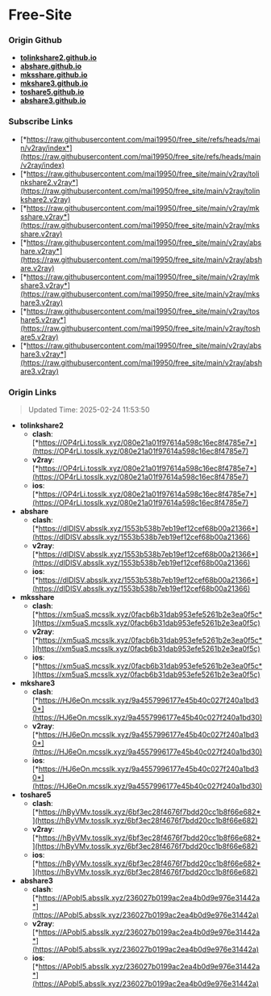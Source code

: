 # Free-Site

### Origin Github

- [**tolinkshare2.github.io**](https://github.com/tolinkshare2/tolinkshare2.github.io)
- [**abshare.github.io**](https://github.com/abshare/abshare.github.io)
- [**mksshare.github.io**](https://github.com/mksshare/mksshare.github.io)
- [**mkshare3.github.io**](https://github.com/mkshare3/mkshare3.github.io)
- [**toshare5.github.io**](https://github.com/toshare5/toshare5.github.io)
- [**abshare3.github.io**](https://github.com/abshare3/abshare3.github.io)

### Subscribe Links

- [*https://raw.githubusercontent.com/mai19950/free_site/refs/heads/main/v2ray/index*](https://raw.githubusercontent.com/mai19950/free_site/refs/heads/main/v2ray/index)
- [*https://raw.githubusercontent.com/mai19950/free_site/main/v2ray/tolinkshare2.v2ray*](https://raw.githubusercontent.com/mai19950/free_site/main/v2ray/tolinkshare2.v2ray)
- [*https://raw.githubusercontent.com/mai19950/free_site/main/v2ray/mksshare.v2ray*](https://raw.githubusercontent.com/mai19950/free_site/main/v2ray/mksshare.v2ray)
- [*https://raw.githubusercontent.com/mai19950/free_site/main/v2ray/abshare.v2ray*](https://raw.githubusercontent.com/mai19950/free_site/main/v2ray/abshare.v2ray)
- [*https://raw.githubusercontent.com/mai19950/free_site/main/v2ray/mkshare3.v2ray*](https://raw.githubusercontent.com/mai19950/free_site/main/v2ray/mkshare3.v2ray)
- [*https://raw.githubusercontent.com/mai19950/free_site/main/v2ray/toshare5.v2ray*](https://raw.githubusercontent.com/mai19950/free_site/main/v2ray/toshare5.v2ray)
- [*https://raw.githubusercontent.com/mai19950/free_site/main/v2ray/abshare3.v2ray*](https://raw.githubusercontent.com/mai19950/free_site/main/v2ray/abshare3.v2ray)

### Origin Links

> Updated Time: 2025-02-24 11:53:50

- **tolinkshare2**
  - **clash**: [*https://OP4rLi.tosslk.xyz/080e21a01f97614a598c16ec8f4785e7*](https://OP4rLi.tosslk.xyz/080e21a01f97614a598c16ec8f4785e7)
  - **v2ray**: [*https://OP4rLi.tosslk.xyz/080e21a01f97614a598c16ec8f4785e7*](https://OP4rLi.tosslk.xyz/080e21a01f97614a598c16ec8f4785e7)
  - **ios**: [*https://OP4rLi.tosslk.xyz/080e21a01f97614a598c16ec8f4785e7*](https://OP4rLi.tosslk.xyz/080e21a01f97614a598c16ec8f4785e7)
- **abshare**
  - **clash**: [*https://dIDlSV.absslk.xyz/1553b538b7eb19ef12cef68b00a21366*](https://dIDlSV.absslk.xyz/1553b538b7eb19ef12cef68b00a21366)
  - **v2ray**: [*https://dIDlSV.absslk.xyz/1553b538b7eb19ef12cef68b00a21366*](https://dIDlSV.absslk.xyz/1553b538b7eb19ef12cef68b00a21366)
  - **ios**: [*https://dIDlSV.absslk.xyz/1553b538b7eb19ef12cef68b00a21366*](https://dIDlSV.absslk.xyz/1553b538b7eb19ef12cef68b00a21366)
- **mksshare**
  - **clash**: [*https://xm5uaS.mcsslk.xyz/0facb6b31dab953efe5261b2e3ea0f5c*](https://xm5uaS.mcsslk.xyz/0facb6b31dab953efe5261b2e3ea0f5c)
  - **v2ray**: [*https://xm5uaS.mcsslk.xyz/0facb6b31dab953efe5261b2e3ea0f5c*](https://xm5uaS.mcsslk.xyz/0facb6b31dab953efe5261b2e3ea0f5c)
  - **ios**: [*https://xm5uaS.mcsslk.xyz/0facb6b31dab953efe5261b2e3ea0f5c*](https://xm5uaS.mcsslk.xyz/0facb6b31dab953efe5261b2e3ea0f5c)
- **mkshare3**
  - **clash**: [*https://HJ6eOn.mcsslk.xyz/9a4557996177e45b40c027f240a1bd30*](https://HJ6eOn.mcsslk.xyz/9a4557996177e45b40c027f240a1bd30)
  - **v2ray**: [*https://HJ6eOn.mcsslk.xyz/9a4557996177e45b40c027f240a1bd30*](https://HJ6eOn.mcsslk.xyz/9a4557996177e45b40c027f240a1bd30)
  - **ios**: [*https://HJ6eOn.mcsslk.xyz/9a4557996177e45b40c027f240a1bd30*](https://HJ6eOn.mcsslk.xyz/9a4557996177e45b40c027f240a1bd30)
- **toshare5**
  - **clash**: [*https://hByVMv.tosslk.xyz/6bf3ec28f4676f7bdd20cc1b8f66e682*](https://hByVMv.tosslk.xyz/6bf3ec28f4676f7bdd20cc1b8f66e682)
  - **v2ray**: [*https://hByVMv.tosslk.xyz/6bf3ec28f4676f7bdd20cc1b8f66e682*](https://hByVMv.tosslk.xyz/6bf3ec28f4676f7bdd20cc1b8f66e682)
  - **ios**: [*https://hByVMv.tosslk.xyz/6bf3ec28f4676f7bdd20cc1b8f66e682*](https://hByVMv.tosslk.xyz/6bf3ec28f4676f7bdd20cc1b8f66e682)
- **abshare3**
  - **clash**: [*https://APobI5.absslk.xyz/236027b0199ac2ea4b0d9e976e31442a*](https://APobI5.absslk.xyz/236027b0199ac2ea4b0d9e976e31442a)
  - **v2ray**: [*https://APobI5.absslk.xyz/236027b0199ac2ea4b0d9e976e31442a*](https://APobI5.absslk.xyz/236027b0199ac2ea4b0d9e976e31442a)
  - **ios**: [*https://APobI5.absslk.xyz/236027b0199ac2ea4b0d9e976e31442a*](https://APobI5.absslk.xyz/236027b0199ac2ea4b0d9e976e31442a)
